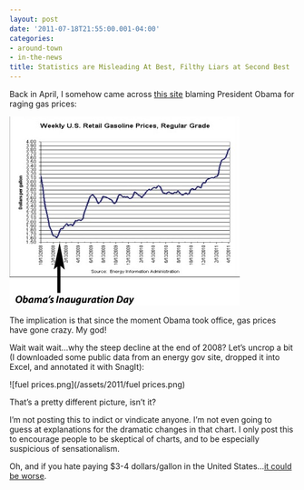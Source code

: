 ```yaml
---
layout: post
date: '2011-07-18T21:55:00.001-04:00'
categories:
- around-town
- in-the-news
title: Statistics are Misleading At Best, Filthy Liars at Second Best
---
```


Back in April, I somehow came across [this site](http://disruptthenarrative.wordpress.com/2011/04/24/gas-pump-activism/) blaming President Obama for raging gas prices:

![obamagasprices.jpg](/assets/2011/obamagasprices.jpg)  

The implication is that since the moment Obama took office, gas prices have gone crazy. My god! 

Wait wait wait...why the steep decline at the end of 2008? Let’s uncrop a bit (I downloaded some public data from an energy gov site, dropped it into Excel, and annotated it with SnagIt):

![fuel prices.png](/assets/2011/fuel prices.png)

That’s a pretty different picture, isn’t it? 

I’m not posting this to indict or vindicate anyone. I’m not even going to guess at explanations for the dramatic changes in that chart. I only post this to encourage people to be skeptical of charts, and to be especially suspicious of sensationalism.

Oh, and if you hate paying $3-4 dollars/gallon in the United States...[it could be worse](../../2005/09/gas-prices.html).
